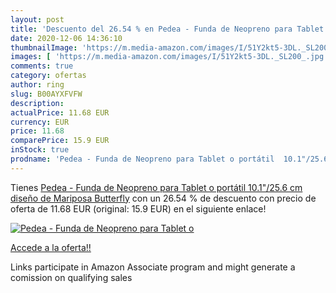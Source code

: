 ```yaml
---
layout: post
title: 'Descuento del 26.54 % en Pedea - Funda de Neopreno para Tablet o '
date: 2020-12-06 14:36:10
thumbnailImage: 'https://m.media-amazon.com/images/I/51Y2kt5-3DL._SL200_.jpg'
images: [ 'https://m.media-amazon.com/images/I/51Y2kt5-3DL._SL200_.jpg' ]
comments: true
category: ofertas
author: ring
slug: B00AYXFVFW
description:
actualPrice: 11.68 EUR
currency: EUR
price: 11.68
comparePrice: 15.9 EUR
inStock: true
prodname: 'Pedea - Funda de Neopreno para Tablet o portátil  10.1"/25.6 cm   diseño de Mariposa  Butterfly'
---
```


Tienes [Pedea - Funda de Neopreno para Tablet o portátil  10.1"/25.6 cm   diseño de Mariposa  Butterfly](https://www.amazon.es/dp/B00AYXFVFW/?tag=tolees-21) con un 26.54 % de descuento con precio de oferta de 11.68 EUR (original: 15.9 EUR) en el siguiente enlace!

[![Pedea - Funda de Neopreno para Tablet o ](https://m.media-amazon.com/images/I/51Y2kt5-3DL._SL200_.jpg)](https://www.amazon.es/dp/B00AYXFVFW/?tag=tolees-21)

[Accede a la oferta!!](https://www.amazon.es/dp/B00AYXFVFW/?tag=tolees-21)

Links participate in Amazon Associate program and might generate a comission on qualifying sales


